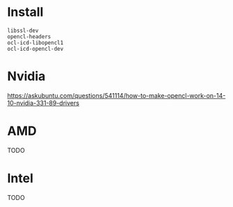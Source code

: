 # Install

```
libssl-dev
opencl-headers
ocl-icd-libopencl1
ocl-icd-opencl-dev
```

# Nvidia
https://askubuntu.com/questions/541114/how-to-make-opencl-work-on-14-10-nvidia-331-89-drivers

# AMD
TODO

# Intel
TODO